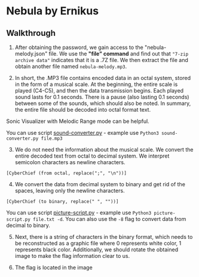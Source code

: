# Nebula by Ernikus
## Walkthrough

1. After obtaining the password, we gain access to the "nebula-melody.json" file. We use the **"file" command** and find out that `"7-zip archive data"` indicates that it is a .7Z file. We then extract the file and obtain another file named `nebula-melody.mp3`.

2. In short, the .MP3 file contains encoded data in an octal system, stored in the form of a musical scale. At the beginning, the entire scale is played (C4-C5), and then the data transmission begins. Each played sound lasts for 0.1 seconds. There is a pause (also lasting 0.1 seconds) between some of the sounds, which should also be noted. In summary, the entire file should be decoded into octal format text.

Sonic Visualizer with Melodic Range mode can be helpful.

You can use script [sound-converter.py](files/sound-converter.py) - example use `Python3 sound-converter.py file.mp3`

3. We do not need the information about the musical scale. We convert the entire decoded text from octal to decimal system. We interpret semicolon characters as newline characters.

`[CyberChief (from octal, replace(";", "\n"))]`

4. We convert the data from decimal system to binary and get rid of the spaces, leaving only the newline characters.

`[CyberChief (to binary, replace(" ", ""))]`

You can use script [picture-script.py](files/picture-script.py) - example use `Python3 picture-script.py file.txt -d`. You can also use the `-8` flag to convert data from decimal to binary.

5. Next, there is a string of characters in the binary format, which needs to be reconstructed as a graphic file where 0 represents white color, 1 represents black color. Additionally, we should rotate the obtained image to make the flag information clear to us.

6. The flag is located in the image